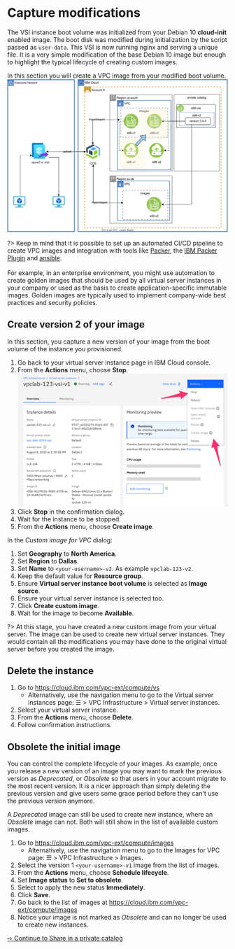 # Capture modifications

The VSI instance boot volume was initialized from your Debian 10 **cloud-init** enabled image. The boot disk was modified during initialization by the script passed as `user-data`. This VSI is now running nginx and serving a unique file. It is a very simple modification of the base Debian 10 image but enough to highlight the typical lifecycle of creating custom images.

In this section you will create a VPC image from your modified boot volume.
   ![](images/version-100.svg ':size=600')

?> Keep in mind that it is possible to set up an automated CI/CD pipeline to create VPC images and integration with tools like [Packer](https://www.packer.io/), the [IBM Packer Plugin](https://github.com/IBM/packer-plugin-ibmcloud) and [ansible](https://www.ansible.com/).<br><br>
For example, in an enterprise environment, you might use automation to create golden images that should be used by all virtual server instances in your company or used as the basis to create application-specific immutable images. Golden images are typically used to implement company-wide best practices and security policies.

## Create version 2 of your image

In this section, you capture a new version of your image from the boot volume of the instance you provisioned.

1. Go back to your virtual server instance page in IBM Cloud console.
1. From the **Actions** menu, choose **Stop**.
   ![](images/30-actions.png ':size=400')
1. Click **Stop** in the confirmation dialog.
1. Wait for the instance to be stopped.
1. From the **Actions** menu, choose **Create image**.

In the _Custom image for VPC_ dialog:
1. Set **Geography** to **North America**.
1. Set **Region** to **Dallas**.
1. Set **Name** to `<your-username>-v2`. As example `vpclab-123-v2`.
1. Keep the default value for **Resource group**.
1. Ensure **Virtual server instance boot volume** is selected as **Image source**.
1. Ensure your virtual server instance is selected too.
1. Click **Create custom image**.
1. Wait for the image to become **Available**.

?> At this stage, you have created a new custom image from your virtual server. The image can be used to create new virtual server instances. They would contain all the modifications you may have done to the original virtual server before you created the image.

## Delete the instance

1. Go to https://cloud.ibm.com/vpc-ext/compute/vs
   * Alternatively, use the navigation menu to go to the Virtual server instances page: ☰ > VPC Infrastructure > Virtual server instances.
1. Select your virtual server instance.
1. From the **Actions** menu, choose **Delete**.
1. Follow confirmation instructions.

## Obsolete the initial image

You can control the complete lifecycle of your images. As example, once you release a new version of an image you may want to mark the previous version as _Deprecated_, or _Obsolete_ so that users in your account migrate to the most recent version. It is a nicer approach than simply deleting the previous version and give users some grace period before they can't use the previous version anymore.

A _Deprecated_ image can still be used to create new instance, where an _Obsolete_ image can not. Both will still show in the list of available custom images.

1. Go to https://cloud.ibm.com/vpc-ext/compute/images
   * Alternatively, use the navigation menu to go to the Images for VPC page: ☰ > VPC Infrastructure > Images.
1. Select the version 1 `<your-username>-v1` image from the list of images.
1. From the **Actions** menu, choose **Schedule lifecycle**.
1. Set **Image status** to **Set to obsolete**.
1. Select to apply the new status **Immediately**.
1. Click **Save**.
1. Go back to the list of images at https://cloud.ibm.com/vpc-ext/compute/images
1. Notice your image is not marked as _Obsolete_ and can no longer be used to create new instances.

[⇨ Continue to Share in a private catalog](50-private-catalog.md)
